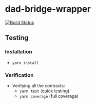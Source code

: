 ﻿# dad-bridge-wrapper

[![Build Status](https://github.com/bancorprotocol/dad-bridge-wrapper/actions/workflows/workflow.yml/badge.svg)](https://github.com/bancorprotocol/dad-bridge-wrapper/actions/workflows/workflow.yml)

## Testing

### Installation

-   `yarn install`

### Verification

-   Verifying all the contracts:
    -   `yarn test` (quick testing)
    -   `yarn coverage` (full coverage)
